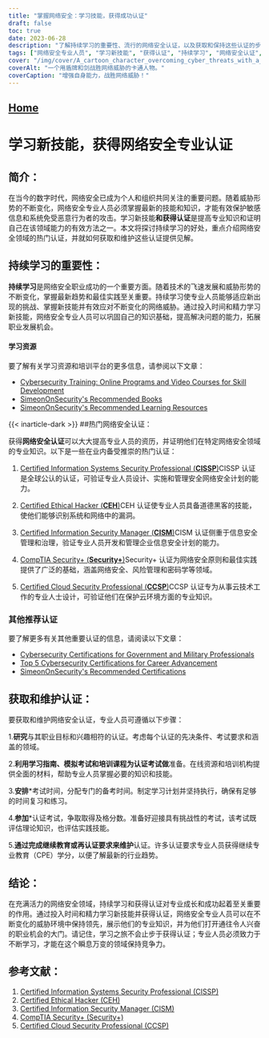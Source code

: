 ```yaml
---
title: "掌握网络安全：学习技能，获得成功认证"
draft: false
toc: true
date: 2023-06-28
description: "了解持续学习的重要性、流行的网络安全认证，以及获取和保持这些认证的步骤，从而获得成功的网络安全职业生涯。"
tags: ["网络安全专业人员", "学习新技能", "获得认证", "持续学习", "网络安全认证", "CISSP", "CEH", "CISM", "安全+", "CCSP", "持续学习的重要性", "获得认证的优势", "网络安全职业发展", "专业成长", "最新网络安全趋势", "网络安全技术的进步", "网络安全最佳做法", "获取网络安全技能", "准备网络安全考试", "保持网络安全认证", "行业认可的网络安全认证", "网络安全领域的职业机会", "网络安全教育和培训", "提高网络安全技能", "网络安全就业市场", "网络威胁状况", "网络安全方面的持续专业发展", "网络安全认证", "云安全认证", "道德黑客认证", "信息安全管理认证"]
cover: "/img/cover/A_cartoon_character_overcoming_cyber_threats_with_a_shield.png"
coverAlt: "一个用盾牌和剑战胜网络威胁的卡通人物。"
coverCaption: "增强自身能力，战胜网络威胁！"
---
```


## [Home](/cyber-security-career-playbook-start/)

# 学习新技能，获得网络安全专业认证

## 简介：

在当今的数字时代，网络安全已成为个人和组织共同关注的重要问题。随着威胁形势的不断变化，网络安全专业人员必须掌握最新的技能和知识，才能有效保护敏感信息和系统免受恶意行为者的攻击。学习新技能**和获得认证**是提高专业知识和证明自己在该领域能力的有效方法之一。本文将探讨持续学习的好处，重点介绍网络安全领域的热门认证，并就如何获取和维护这些认证提供见解。

## 持续学习的重要性：

**持续学习**是网络安全职业成功的一个重要方面。随着技术的飞速发展和威胁形势的不断变化，掌握最新趋势和最佳实践至关重要。持续学习使专业人员能够适应新出现的挑战、掌握新技能并有效应对不断变化的网络威胁。通过投入时间和精力学习新技能，网络安全专业人员可以巩固自己的知识基础，提高解决问题的能力，拓展职业发展机会。

#### 学习资源

要了解有关学习资源和培训平台的更多信息，请参阅以下文章：

- [Cybersecurity Training: Online Programs and Video Courses for Skill Development](/cyber-security-career-playbook/getting-started-with-a-career-in-cybersecurity/cybersecurity-training-online-programs-video-courses-and-books/)
- [SimeonOnSecurity's Recommended Books](/recommendations/books)
- [SimeonOnSecurity's Recommended Learning Resources](/recommendations/learning_resources)

{{< inarticle-dark >}}
##热门网络安全认证：

获得**网络安全认证**可以大大提高专业人员的资历，并证明他们在特定网络安全领域的专业知识。以下是一些在业内备受推崇的热门认证：

1. [Certified Information Systems Security Professional (**CISSP**)](https://www.isc2.org/Certifications/CISSP)CISSP 认证是全球公认的认证，可验证专业人员设计、实施和管理安全网络安全计划的能力。

2. [Certified Ethical Hacker (**CEH**)](https://www.eccouncil.org/programs/certified-ethical-hacker-ceh/)CEH 认证使专业人员具备道德黑客的技能，使他们能够识别系统和网络中的漏洞。

3. [Certified Information Security Manager (**CISM**)](https://www.isaca.org/credentialing/cism)CISM 认证侧重于信息安全管理和治理，验证专业人员开发和管理企业信息安全计划的能力。

4. [CompTIA Security+ (**Security+**)](https://www.comptia.org/certifications/security)Security+ 认证为网络安全原则和最佳实践提供了广泛的基础，涵盖网络安全、风险管理和密码学等领域。

5. [Certified Cloud Security Professional (**CCSP**)](https://www.isc2.org/Certifications/CCSP)CCSP 认证专为从事云技术工作的专业人士设计，可验证他们在保护云环境方面的专业知识。

### 其他推荐认证

要了解更多有关其他重要认证的信息，请阅读以下文章：

- [Cybersecurity Certifications for Government and Military Professionals](/articles/cybersecurity-certifications-for-government-and-military-profesionals/)
- [Top 5 Cybersecurity Certifications for Career Advancement](/articles/the-top-five-cybersecurity-certifications-for-career-advancement/)
- [SimeonOnSecurity's Recommended Certifications](/recommendations/certifications)
## 获取和维护认证：

要获取和维护网络安全认证，专业人员可遵循以下步骤：

1.**研究**与其职业目标和兴趣相符的认证。考虑每个认证的先决条件、考试要求和涵盖的领域。

2.**利用学习指南、模拟考试和培训课程为认证考试做**准备。在线资源和培训机构提供全面的材料，帮助专业人员掌握必要的知识和技能。

3.**安排***考试时间，分配专门的备考时间。制定学习计划并坚持执行，确保有足够的时间复习和练习。

4.**参加***认证考试，争取取得及格分数。准备好迎接具有挑战性的考试，该考试既评估理论知识，也评估实践技能。

5.**通过完成继续教育或再认证要求来维护**认证。许多认证要求专业人员获得继续专业教育（CPE）学分，以便了解最新的行业趋势。

## 结论：

在充满活力的网络安全领域，持续学习和获得认证对专业成长和成功起着至关重要的作用。通过投入时间和精力学习新技能并获得认证，网络安全专业人员可以在不断变化的威胁环境中保持领先，展示他们的专业知识，并为他们打开通往令人兴奋的职业机会的大门。请记住，学习之旅不会止步于获得认证；专业人员必须致力于不断学习，才能在这个瞬息万变的领域保持竞争力。

## 参考文献：

1. [Certified Information Systems Security Professional (CISSP)](https://www.isc2.org/Certifications/CISSP)
2. [Certified Ethical Hacker (CEH)](https://www.eccouncil.org/programs/certified-ethical-hacker-ceh/)
3. [Certified Information Security Manager (CISM)](https://www.isaca.org/credentialing/cism)
4. [CompTIA Security+ (Security+)](https://www.comptia.org/certifications/security)
5. [Certified Cloud Security Professional (CCSP)](https://www.isc2.org/Certifications/CCSP)

